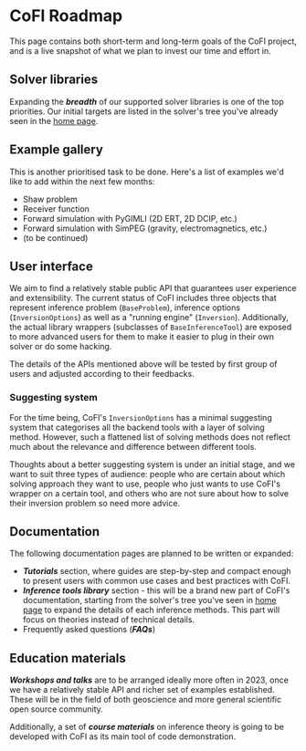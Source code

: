 # CoFI Roadmap

This page contains both short-term and long-term goals of the CoFI project, and is a 
live snapshot of what we plan to invest our time and effort in.


## Solver libraries

Expanding the ***breadth*** of our supported solver libraries is one of the top 
priorities. Our initial targets are listed in the solver's tree you've already seen 
in the [home page](index.rst).


## Example gallery

This is another prioritised task to be done. Here's a list of examples we'd like to add
within the next few months:

- Shaw problem
- Receiver function
- Forward simulation with PyGIMLI (2D ERT, 2D DCIP, etc.)
- Forward simulation with SimPEG (gravity, electromagnetics, etc.)
- (to be continued)


## User interface

We aim to find a relatively stable public API that guarantees user experience and
extensibility. The current status of CoFI includes three objects that represent
inference problem (`BaseProblem`), inference options (`InversionOptions`) as well as a 
"running engine" (`Inversion`). Additionally, the actual library wrappers 
(subclasses of `BaseInferenceTool`) are exposed to more advanced users for them to make it 
easier to plug in their own solver or do some hacking.

The details of the APIs mentioned above will be tested by first group of users and 
adjusted according to their feedbacks.


### Suggesting system

For the time being, CoFI's `InversionOptions` has a minimal suggesting system that
categorises all the backend tools with a layer of solving method. However, such a 
flattened list of solving methods does not reflect much about the relevance and
difference between different tools.

Thoughts about a better suggesting system is under an initial stage, and we want to
suit three types of audience: people who are certain about which solving approach they
want to use, people who just wants to use CoFI's wrapper on a certain tool, and others
who are not sure about how to solve their inversion problem so need more advice.


## Documentation

The following documentation pages are planned to be written or expanded:

- ***Tutorials*** section, where guides are step-by-step and compact enough to present users
  with common use cases and best practices with CoFI.
- ***Inference tools library*** section - this will be a brand new part of CoFI's documentation, 
  starting from the solver's tree you've seen in [home page](index.rst) to expand the
  details of each inference methods. This part will focus on theories instead of 
  technical details.
- Frequently asked questions (***FAQs***)


## Education materials

***Workshops and talks*** are to be arranged ideally more often in 2023, once we have a 
relatively stable API and richer set of examples established. These will be in the
field of both geoscience and more general scientific open source community.

Additionally, a set of ***course materials*** on inference theory is going to be 
developed with CoFI as its main tool of code demonstration.
